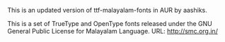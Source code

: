 This is an updated version of ttf-malayalam-fonts in AUR by aashiks. 

This is a set of TrueType and OpenType fonts released under the GNU General Public License for Malayalam Language.
URL: http://smc.org.in/

